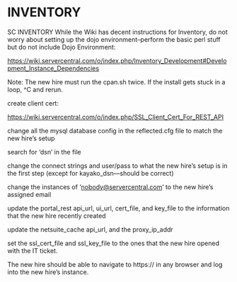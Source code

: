 # INVENTORY
SC INVENTORY
While the Wiki has decent instructions for Inventory, do not worry about setting up the dojo environment–perform the basic perl stuff but do not include Dojo Environment:

https://wiki.servercentral.com/o/index.php/Inventory_Development#Development_Instance_Dependencies

Note: The new hire must run the cpan.sh twice. If the install gets stuck in a loop, ^C and rerun.

create client cert: 

https://wiki.servercentral.com/o/index.php/SSL_Client_Cert_For_REST_API 

change all the mysql database config in the reflected.cfg file to match the new hire’s setup 

search for ‘dsn’ in the file 

change the connect strings and user/pass to what the new hire’s setup is in the first step (except for kayako_dsn—should be correct) 

change the instances of ‘nobody@servercentral.com’ to the new hire’s assigned email

update the portal_rest api_url, ui_url, cert_file, and key_file to the information that the new hire recently created 

update the netsuite_cache api_url, and the proxy_ip_addr 

set the ssl_cert_file and ssl_key_file to the ones that the new hire opened with the IT ticket. 

The new hire should be able to navigate to https://<server hostname> in any browser and log into the new hire’s instance.
